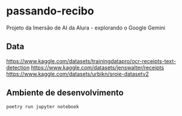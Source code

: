 # passando-recibo

Projeto da Imersão de AI da Alura - explorando o Google Gemini

## Data

https://www.kaggle.com/datasets/trainingdatapro/ocr-receipts-text-detection
https://www.kaggle.com/datasets/jenswalter/receipts
https://www.kaggle.com/datasets/urbikn/sroie-datasetv2

## Ambiente de desenvolvimento

```bash
poetry run jupyter notebook
```

